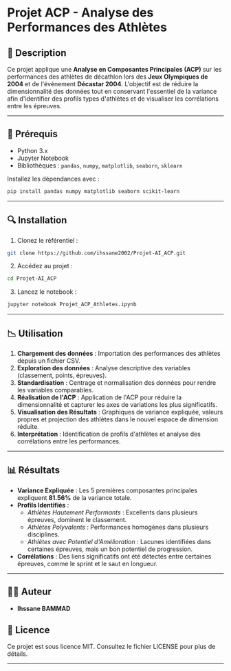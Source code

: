 # Projet ACP - Analyse des Performances des Athlètes

## 🔬 Description
Ce projet applique une **Analyse en Composantes Principales (ACP)** sur les performances des athlètes de décathlon lors des **Jeux Olympiques de 2004** et de l'événement **Décastar 2004**. L'objectif est de réduire la dimensionnalité des données tout en conservant l'essentiel de la variance afin d'identifier des profils types d'athlètes et de visualiser les corrélations entre les épreuves.

---

## 🔧 Prérequis
- Python 3.x
- Jupyter Notebook
- Bibliothèques : `pandas`, `numpy`, `matplotlib`, `seaborn`, `sklearn`

Installez les dépendances avec :
```bash
pip install pandas numpy matplotlib seaborn scikit-learn
```

---

## 🔍 Installation
1. Clonez le référentiel :
```bash
git clone https://github.com/ihssane2002/Projet-AI_ACP.git
```
2. Accédez au projet :
```bash
cd Projet-AI_ACP
```
3. Lancez le notebook :
```bash
jupyter notebook Projet_ACP_Athletes.ipynb
```

---

## 📉 Utilisation
1. **Chargement des données** : Importation des performances des athlètes depuis un fichier CSV.
2. **Exploration des données** : Analyse descriptive des variables (classement, points, épreuves).
3. **Standardisation** : Centrage et normalisation des données pour rendre les variables comparables.
4. **Réalisation de l'ACP** : Application de l'ACP pour réduire la dimensionnalité et capturer les axes de variations les plus significatifs.
5. **Visualisation des Résultats** : Graphiques de variance expliquée, valeurs propres et projection des athlètes dans le nouvel espace de dimension réduite.
6. **Interprétation** : Identification de profils d'athlètes et analyse des corrélations entre les performances.

---

## 📊 Résultats
- **Variance Expliquée** : Les 5 premières composantes principales expliquent **81.56%** de la variance totale.
- **Profils Identifiés** :
  - *Athlètes Hautement Performants* : Excellents dans plusieurs épreuves, dominent le classement.
  - *Athlètes Polyvalents* : Performances homogènes dans plusieurs disciplines.
  - *Athlètes avec Potentiel d'Amélioration* : Lacunes identifiées dans certaines épreuves, mais un bon potentiel de progression.
- **Corrélations** : Des liens significatifs ont été détectés entre certaines épreuves, comme le sprint et le saut en longueur.

---

## 👨‍💼 Auteur
- **Ihssane BAMMAD**



## 📝 Licence
Ce projet est sous licence MIT. Consultez le fichier LICENSE pour plus de détails.

---

